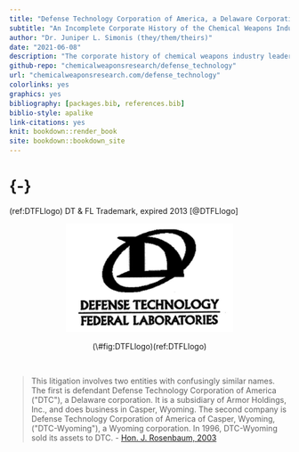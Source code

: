 ```yaml
--- 
title: "Defense Technology Corporation of America, a Delaware Corporation that does Business in Wyoming, Not to be Confused with Defense Technology Corporation of America, a Wyoming Corporation that does Business in Wyoming"
subtitle: "An Incomplete Corporate History of the Chemical Weapons Industrial Complex"
author: "Dr. Juniper L. Simonis (they/them/theirs)"
date: "2021-06-08"
description: "The corporate history of chemical weapons industry leader, Defense Technology."
github-repo: "chemicalweaponsresearch/defense_technology"
url: "chemicalweaponsresearch.com/defense_technology"
colorlinks: yes
graphics: yes
bibliography: [packages.bib, references.bib]
biblio-style: apalike
link-citations: yes
knit: bookdown::render_book
site: bookdown::bookdown_site
---
```




#  {-}

(ref:DTFLlogo) DT & FL Trademark, expired 2013 [@DTFLlogo]

<div class="figure" style="text-align: center">
<img src="img/DefenseTechnologyFederalLaboratories.png" alt="Black text and logo. logo is a capital D in a slanted oval that runs from the bottom left to the upper right of the letter. Underneath it are two names, one above a line, the other below, both in all caps: DEFENSE TECHNOLOGY  [line]  FEDERAL LABORATORIES" width="300" />
<p class="caption">(\#fig:DTFLlogo)(ref:DTFLlogo)</p>
</div>


<br> 


> This litigation involves two entities with confusingly similar names. The first is defendant Defense Technology Corporation of America ("DTC"), a Delaware corporation. It is a subsidiary of Armor Holdings, Inc., and does business in Casper, Wyoming. The second company is Defense Technology Corporation of America of Casper, Wyoming, ("DTC-Wyoming"), a Wyoming corporation. In 1996, DTC-Wyoming sold its assets to DTC. - [Hon. J. Rosenbaum, 2003](https://casetext.com/case/gamradt-v-federal-laboratories-inc-2)


